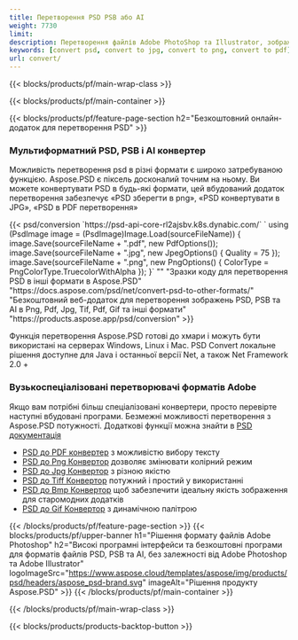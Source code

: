```yaml
---
title: Перетворення PSD PSB або AI
weight: 7730
limit: 
description: Перетворення файлів Adobe PhotoShop та Illustrator, зображення та інші формати
keywords: [convert psd, convert to jpg, convert to png, convert to pdf]
url: convert/
---
```


{{< blocks/products/pf/main-wrap-class >}}

{{< blocks/products/pf/main-container >}}

{{< blocks/products/pf/feature-page-section h2="Безкоштовний онлайн-додаток для перетворення PSD" >}}
<h3 class="headingpdleft">Мультиформатний PSD, PSB і AI конвертер</h3>
<p>Можливість перетворення psd в різні формати є широко затребуваною функцією. Aspose.PSD є піксель досконалий точним на ньому. Ви можете конвертувати PSD в будь-які формати, цей вбудований додаток перетворення забезпечує «PSD зберегти в png», «PSD конвертувати в JPG», «PSD в PDF перетворення»</p>
{{< psd/conversion `https://psd-api-core-rl2ajsbv.k8s.dynabic.com/` 
`    using (PsdImage image = (PsdImage)Image.Load(sourceFileName))
    {
        image.Save(sourceFileName + ".pdf", new PdfOptions());
        image.Save(sourceFileName + ".jpg",  new JpegOptions() { Quality = 75 });
        image.Save(sourceFileName + ".png",  new PngOptions() {  ColorType = PngColorType.TruecolorWithAlpha });
    }` 
"" 
"Зразки коду для перетворення PSD в інші формати в Aspose.PSD"  "https://docs.aspose.com/psd/net/convert-psd-to-other-formats/" 
"Безкоштовний веб-додаток для перетворення зображень PSD, PSB та AI в Png, Pdf, Jpg, Tif, Pdf, Gif та інші формати" "https://products.aspose.app/psd/conversion" >}}
<br />
<p>Функція перетворення Aspose.PSD готові до хмари і можуть бути використані на серверах Windows, Linux і Mac. PSD Convert локальне рішення доступне для Java і останньої версії Net, а також Net Framework 2.0 +</p>

<h3 class="headingpdleft">Вузькоспеціалізовані перетворювачі форматів Adobe</h3>
<p>Якщо вам потрібні більш спеціалізовані конвертери, просто перевірте наступні вбудовані програми. Безмежні можливості перетворення з Aspose.PSD потужності. Додаткові функції можна знайти в <a href="https://docs.aspose.com/psd/">PSD документація</a></p>
<ul>
<li><a href="to-pdf">PSD до PDF конвертер</a> з можливістю вибору тексту</li>
<li><a href="to-png">PSD до Png Конвертор</a> дозволяє змінювати колірний режим</li>
<li><a href="to-jpg">PSD до Jpg Конвертор</a> з різною якістю</li>
<li><a href="to-tiff">PSD до Tiff Конвертор</a> потужний і простий у використанні</li>
<li><a href="to-bmp">PSD до Bmp Конвертор</a> щоб забезпечити ідеальну якість зображення для старомодних додатків</li>
<li><a href="to-gif">PSD до Gif Конвертор</a> з динамічною палітрою</li>
</ul>

{{< /blocks/products/pf/feature-page-section >}}
{{< blocks/products/pf/upper-banner h1="Рішення формату файлів Adobe Photoshop" h2="Високі програмні інтерфейси та безкоштовні програми для форматів файлів PSD, PSB та AI, без залежності від Adobe Photoshop та Adobe Illustrator" logoImageSrc="https://www.aspose.cloud/templates/aspose/img/products/psd/headers/aspose_psd-brand.svg" imageAlt="Рішення продукту Aspose.PSD" >}}
{{< /blocks/products/pf/main-container >}}


{{< /blocks/products/pf/main-wrap-class >}}

{{< blocks/products/products-backtop-button >}}
